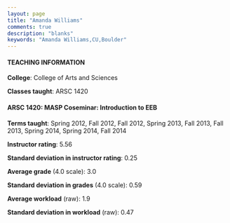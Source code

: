 ```yaml
---
layout: page
title: "Amanda Williams" 
comments: true
description: "blanks"
keywords: "Amanda Williams,CU,Boulder"
---
```

<head>
<script src="https://ajax.googleapis.com/ajax/libs/jquery/2.1.3/jquery.min.js"></script>
<script src="https://dl.dropboxusercontent.com/s/pc42nxpaw1ea4o9/highcharts.js?dl=0"></script>
<!-- <script src="../assets/js/highcharts.js"></script> -->
<style type="text/css">@font-face {
	font-family: "Bebas Neue";
	src: url(https://www.filehosting.org/file/details/544349/BebasNeue Regular.otf) format("opentype");
	}
	h1.Bebas { 
		font-family: "Bebas Neue", Verdana, Tahoma;
	}
</style>
</head>
	   
#### TEACHING INFORMATION

**College**: College of Arts and Sciences

**Classes taught**: ARSC 1420

#### ARSC 1420: MASP Coseminar: Introduction to EEB

**Terms taught**: Spring 2012, Fall 2012, Fall 2012, Spring 2013, Fall 2013, Fall 2013, Spring 2014, Spring 2014, Fall 2014

**Instructor rating**: 5.56

**Standard deviation in instructor rating**: 0.25

**Average grade** (4.0 scale): 3.0

**Standard deviation in grades** (4.0 scale): 0.59

**Average workload** (raw): 1.9

**Standard deviation in workload** (raw): 0.47

